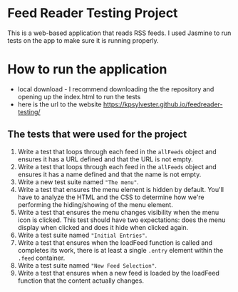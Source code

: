 # Feed Reader Testing Project

This is a web-based application that reads RSS feeds. I used Jasmine to run tests on the app to make sure it is running properly.

# How to run the application

- local download - I recommend downloading the the repository and opening up the index.html to run the tests
- here is the url to the website https://kpsylvester.github.io/feedreader-testing/

## The tests that were used for the project

1. Write a test that loops through each feed in the ```allFeeds``` object and ensures it has a URL defined and that the URL is not empty.
2. Write a test that loops through each feed in the ```allFeeds``` object and ensures it has a name defined and that the name is not empty.
3. Write a new test suite named ```"The menu"```.
4. Write a test that ensures the menu element is hidden by default. You'll have to analyze the HTML and the CSS to determine how we're performing the hiding/showing of the menu element.
5. Write a test that ensures the menu changes visibility when the menu icon is clicked. This test should have two expectations: does the menu display when clicked and does it hide when clicked again.
6. Write a test suite named ```"Initial Entries"```.
7. Write a test that ensures when the loadFeed function is called and completes its work, there is at least a single ```.entry``` element within the ```.feed``` container.
8. Write a test suite named ```"New Feed Selection"```.
9. Write a test that ensures when a new feed is loaded by the loadFeed function that the content actually changes.
